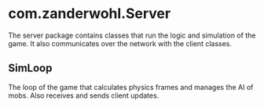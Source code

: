 # com.zanderwohl.Server
The server package contains classes that run the logic and simulation of the game. It also communicates over the network
with the client classes.

## SimLoop
The loop of the game that calculates physics frames and manages the AI of mobs. Also receives and sends client updates.